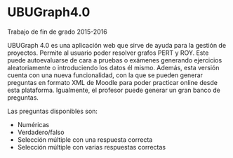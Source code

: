 # UBUGraph4.0
Trabajo de fin de grado 2015-2016

UBUGraph 4.0 es una aplicación web que sirve de ayuda para la gestión de proyectos. Permite al usuario poder resolver grafos PERT y ROY.
Este puede autoevaluarse de cara a pruebas o exámenes generando ejercicios aleatoriamente o introduciendo los datos él mismo.
Además, esta versión cuenta con una nueva funcionalidad, con la que se pueden generar preguntas en formato XML de Moodle para poder practicar online desde esta plataforma. Igualmente, el profesor puede generar un gran banco de preguntas.

Las preguntas disponibles son:
- Numéricas
- Verdadero/falso
- Selección múltiple con una respuesta correcta
- Selección múltiple con varias respuestas correctas

